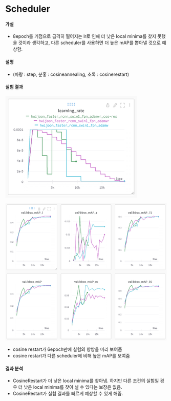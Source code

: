 # Scheduler
#### 가설

- 8epoch를 기점으로 급격히 떨어지는 lr로 인해 더 낮은 local minima를 찾지 못했을 것이라 생각하고, 다른 scheduler를 사용하면 더 높은 mAP를 뽑아낼 것으로 예상함.

#### 설명

- (파랑 : step, 분홍 : cosineannealing, 초록 : cosinerestart)

#### 실험 결과

![t23.PNG](images/t23.png)

![512313.PNG](images/512313.png)

- cosine restart가 6epoch만에 실험의 향방을 미리 보여줌
- cosine restart가 다른 scheduler에 비해 높은 mAP를 보여줌

#### 결과 분석

- CosineRestart가 더 낮은 local minima를 찾아냄. 하지만 다른 조건의 실험일 경우 더 낮은 local minima를 찾아 낼 수 있다는 보장은 없음.
- CosineRestart가 실험 결과를 빠르게 예상할 수 있게 해줌.